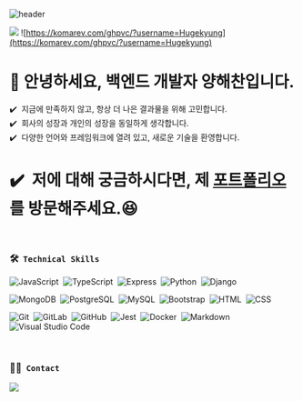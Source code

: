 ![header](https://capsule-render.vercel.app/api?type=wave&color=E45D4C&height=240&section=header&text=SEA%20CHAN&fontSize=60&fontColor=ffffff&fontAlignY=40&animation=twinkling)

<a href="https://yhchan2000.notion.site/d4b8e33eed894cc3ae4a0ad2a8c03ce1"><img src="https://img.shields.io/badge/Porfoilo-Docs-blue"/></a>
![https://komarev.com/ghpvc/?username=Hugekyung](https://komarev.com/ghpvc/?username=Hugekyung)


# 🙌&nbsp;안녕하세요, 백엔드 개발자 양해찬입니다.

✔️ &nbsp;지금에 만족하지 않고, 항상 더 나은 결과물을 위해 고민합니다.\
✔️ &nbsp;회사의 성장과 개인의 성장을 동일하게 생각합니다.\
✔️ &nbsp;다양한 언어와 프레임워크에 열려 있고, 새로운 기술을 환영합니다.
# ✔️ &nbsp;저에 대해 궁금하시다면, 제 <a href="https://yhchan2000.notion.site/d4b8e33eed894cc3ae4a0ad2a8c03ce1">포트폴리오</a>를 방문해주세요.:satisfied:

<br>

### 🛠 &nbsp;`Technical Skills`
![JavaScript](https://img.shields.io/badge/-JavaScript-05122A?style=flat&logo=JavaScript&color=black)&nbsp;
![TypeScript](https://img.shields.io/badge/-TypeScript-3178C6?style=flat&logo=TypeScript&color=black)&nbsp;
![Express](https://img.shields.io/badge/-Express-05122A?style=flat&logo=Express&logoColor=Express&color=black)&nbsp;
![Python](https://img.shields.io/badge/-Python-05122A?style=flat&logo=python&color=black)&nbsp;
![Django](https://img.shields.io/badge/-Django-05122A?style=flat&logo=django&logoColor=django&color=black)&nbsp;

![MongoDB](https://img.shields.io/badge/-MongoDB-47A248?style=flat&logo=MongoDB&logoColor=MongoDB&color=black)&nbsp;
![PostgreSQL](https://img.shields.io/badge/-PostgreSQL-4169E1?style=flat&logo=PostgreSQL&logoColor=PostgreSQL&color=black)&nbsp;
![MySQL](https://img.shields.io/badge/-MySQL-4479A1?style=flat&logo=MySQL&logoColor=MySQL&color=black)&nbsp;
![Bootstrap](https://img.shields.io/badge/-Bootstrap-05122A?style=flat&logo=bootstrap&logoColor=563D7C&color=black)&nbsp;
![HTML](https://img.shields.io/badge/-HTML-05122A?style=flat&logo=HTML5&color=black)&nbsp;
![CSS](https://img.shields.io/badge/-CSS-05122A?style=flat&logo=CSS3&logoColor=1572B6&color=black)&nbsp;

![Git](https://img.shields.io/badge/-Git-05122A?style=flat&logo=git&color=black)&nbsp;
![GitLab](https://img.shields.io/badge/-GitLab-FC6D26?style=flat&logo=GitLab&color=black)&nbsp;
![GitHub](https://img.shields.io/badge/-GitHub-05122A?style=flat&logo=github&color=black)&nbsp;
![Jest](https://img.shields.io/badge/-Jest-C21325?style=flat&logo=Jest&color=black)&nbsp;
![Docker](https://img.shields.io/badge/-Docker-2496ED?style=flat&logo=Docker&color=black)&nbsp;
![Markdown](https://img.shields.io/badge/-Markdown-05122A?style=flat&logo=markdown&color=black)&nbsp;
![Visual Studio Code](https://img.shields.io/badge/-Visual%20Studio%20Code-05122A?style=flat&logo=visual-studio-code&logoColor=007ACC&color=black)&nbsp;

<br>

### 🤝🏻 &nbsp;`Contact`
<a href="mailto:kiki9510@gmail.com"><img src="https://img.shields.io/badge/-kiki9510@gmail.com-D14836?style=flat&logo=Gmail&logoColor=white"/></a>
